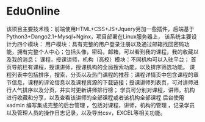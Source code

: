 # EduOnline
该项目主要技术栈：前端使用HTML+CSS+JS+Jquery另加一些插件，后端基于Python3+Dango2.1+Mysql+Nginx，项目部署在Linux服务器上，  该系统主要设计为四个模块：  用户模块：具有完整的用户登录注册以及通过邮箱找回密码功能，拥有完整个人中心；包括头像，密码，邮箱，可以看到我的课程，我的收藏以及我的消息； 课程，授课讲师，机构（高校）模块：不同机构可以入驻平台； 首页导航栏有课程，授课讲师，授课机构的全局搜索功能，以及排序筛选功能。 课程列表中包括排序，搜索，分页以及热门课程的推荐；课程详情页中包含课程的章节信息，课程的评论信息以及课程资源的下载链接；授课讲师列表页，可对讲师进行人气排序以及分页，并实时更新讲师排行榜； 学员可分别对课程，讲师，机构进行收藏和分享，以及查看该讲师的全部课程或者该机构全部课程 后台使用xadmin 编写集成完整的后台管理 ，包括对课程，讲师，机构的管理 ，记录学员以及管理人员的操作日志记录，以及导出csv，EXCEL等相关功能。

